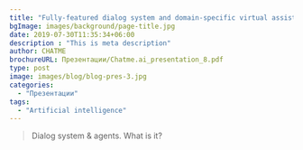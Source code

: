 ```yaml
---
title: "Fully-featured dialog system and domain-specific virtual assistant solutions for exceptional business efficiency"
bgImage: images/background/page-title.jpg
date: 2019-07-30T11:35:34+06:00
description : "This is meta description"
author: CHATME
brochureURL: Презентации/Chatme.ai_presentation_8.pdf
type: post
image: images/blog/blog-pres-3.jpg
categories: 
  - "Презентации"
tags:
  - "Artificial intelligence"
---
```


> Dialog system & agents. What is it?